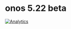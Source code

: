 # onos 5.22 beta

[![Analytics](https://ga-beacon.appspot.com/UA-45976563-3/welcome-page)](https://github.com/igrigorik/ga-beacon)



